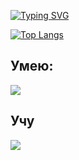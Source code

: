 [![Typing SVG](https://readme-typing-svg.herokuapp.com?font=Fira+Code&weight=200&size=36&duration=7000&pause=4000&random=true&width=435&lines=tinarao)](https://git.io/typing-svg)

[![Top Langs](https://github-readme-stats.vercel.app/api/top-langs/?username=tinarao)](https://github.com/anuraghazra/github-readme-stats)

## Умею:
<p align="left">
  <a href="https://skillicons.dev">
    <img src="https://skillicons.dev/icons?i=js,html,css,react,nodejs,py,express,next,ps,ableton" />
  </a>
</p>

## Учу
<p align="left">
  <a href="https://skillicons.dev">
    <img src="https://skillicons.dev/icons?i=go,graphql,docker,kubernetes,ts" />
  </a>
</p>
